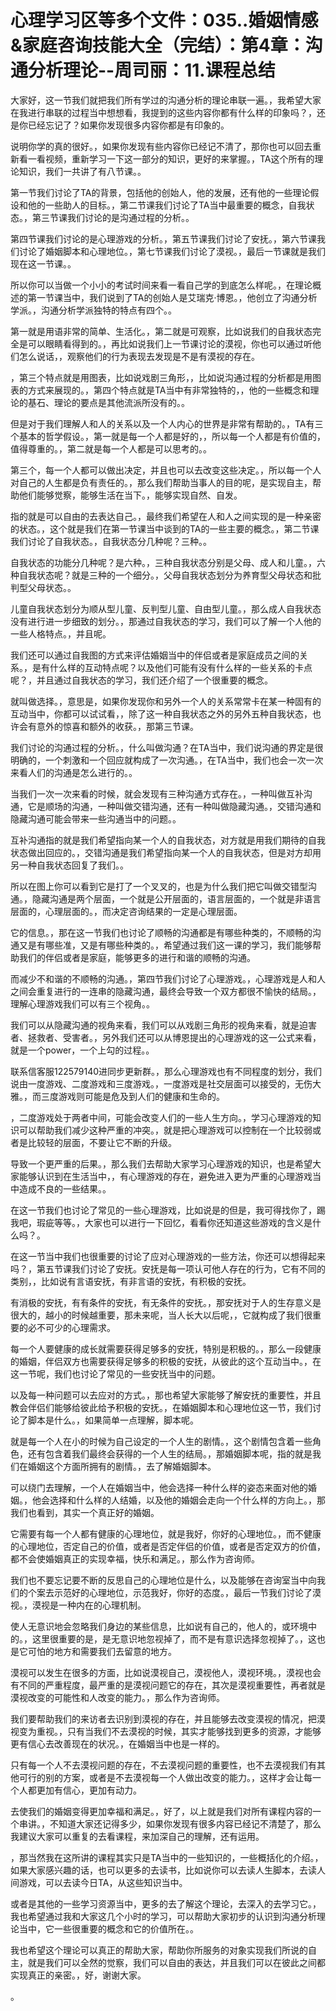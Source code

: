 # 心理学习区等多个文件：035..婚姻情感&家庭咨询技能大全（完结）：第4章：沟通分析理论--周司丽：11.课程总结

大家好，这一节我们就把我们所有学过的沟通分析的理论串联一遍。，我希望大家在我进行串联的过程当中想想看，我提到的这些内容你都有什么样的印象吗？，还是你已经忘记了？如果你发现很多内容你都是有印象的。

说明你学的真的很好。，如果你发现有些内容你已经记不清了，那你也可以回去重新看一看视频，重新学习一下这一部分的知识，更好的来掌握。，TA这个所有的理论知识，我们一共讲了有八节课。。

第一节我们讨论了TA的背景，包括他的创始人，他的发展，还有他的一些理论假设和他的一些助人的目标。，第二节课我们讨论了TA当中最重要的概念，自我状态。，第三节课我们讨论的是沟通过程的分析。。

第四节课我们讨论的是心理游戏的分析。，第五节课我们讨论了安抚。，第六节课我们讨论了婚姻脚本和心理地位。，第七节课我们讨论了漠视。，最后一节课就是我们现在这一节课。。

所以你可以当做一个小小的考试时间来看一看自己学的到底怎么样呢。，在理论概述的第一节课当中，我们说到了TA的创始人是艾瑞克·博恩。，他创立了沟通分析学派。，沟通分析学派独特的特点有四个。。

第一就是用语非常的简单、生活化。，第二就是可观察，比如说我们的自我状态完全是可以眼睛看得到的。，再比如说我们上一节课讨论的漠视，你也可以通过听他们怎么说话，，观察他们的行为表现去发现是不是有漠视的存在。

，第三个特点就是用图表，比如说戏剧三角形，，比如说沟通过程的分析都是用图表的方式来展现的。，第四个特点就是TA当中有非常独特的，，他的一些概念和理论的基石、理论的要点是其他流派所没有的。。

但是对于我们理解人和人的关系以及一个人内心的世界是非常有帮助的。，TA有三个基本的哲学假设。，第一就是每一个人都是好的，，所以每一个人都是有价值的，值得尊重的。，第二就是每一个人都是可以思考的。。

第三个，每一个人都可以做出决定，并且也可以去改变这些决定。，所以每一个人对自己的人生都是负有责任的。，那么我们帮助当事人的目的呢，是实现自主，帮助他们能够觉察，能够生活在当下。，能够实现自然、自发。

指的就是可以自由的去表达自己。，最终我们希望在人和人之间实现的是一种亲密的状态。，这个就是我们在第一节课当中谈到的TA的一些主要的概念。，第二节课我们讨论了自我状态。，自我状态分几种呢？三种。。

自我状态的功能分几种呢？是六种。，三种自我状态分别是父母、成人和儿童。，六种自我状态呢？就是三种的一个细分。，父母自我状态划分为养育型父母状态和批判型父母状态。。

儿童自我状态划分为顺从型儿童、反判型儿童、自由型儿童。，那么成人自我状态没有进行进一步细致的划分。，那通过自我状态的学习，我们可以了解一个人他的一些人格特点。，并且呢。

我们还可以通过自我图的方式来评估婚姻当中的伴侣或者是家庭成员之间的关系。，是有什么样的互动特点呢？以及他们可能有没有什么样的一些关系的卡点呢？，并且通过自我状态的学习，我们还介绍了一个很重要的概念。

就叫做选择。，意思是，如果你发现你和另外一个人的关系常常卡在某一种固有的互动当中，你都可以试试看，，除了这一种自我状态之外的另外五种自我状态，也许会有意外的惊喜和额外的收获。，那第三节课。

我们讨论的沟通过程的分析。，什么叫做沟通？在TA当中，我们说沟通的界定是很明确的，一个刺激和一个回应就构成了一次沟通。，在TA当中，我们也会一次一次来看人们的沟通是怎么进行的。。

当我们一次一次来看的时候，就会发现有三种沟通方式存在。，一种叫做互补沟通，它是顺场的沟通，一种叫做交错沟通，还有一种叫做隐藏沟通。，交错沟通和隐藏沟通可能会带来一些沟通当中的问题。。

互补沟通指的就是我们希望指向某一个人的自我状态，对方就是用我们期待的自我状态做出回应的。，交错沟通是我们希望指向某一个人的自我状态，但是对方却用另一种自我状态回复了我们。。

所以在图上你可以看到它是打了一个叉叉的，也是为什么我们把它叫做交错型沟通。，隐藏沟通是两个层面，一个就是公开层面的，语言层面的，一个就是非语言层面的，心理层面的。，而决定咨询结果的一定是心理层面。

它的信息。，那在这一节我们也讨论了顺畅的沟通都是有哪些种类的，不顺畅的沟通又是有哪些准，又是有哪些种类的。，希望通过我们这一课的学习，我们能够帮助我们的伴侣或者是家庭，能够更多的进行和谐的顺畅的沟通。

而减少不和谐的不顺畅的沟通。，第四节我们讨论了心理游戏。，心理游戏是人和人之间会重复进行的一连串的隐藏沟通，最终会导致一个双方都很不愉快的结局。，理解心理游戏我们可以有三个视角。。

我们可以从隐藏沟通的视角来看，我们可以从戏剧三角形的视角来看，就是迫害者、拯救者、受害者。，另外我们还可以从博恩提出的心理游戏的这一公式来看，就是一个power，一个上勾的过程。。

联系信客服122579140进同步更新群。，那么心理游戏也有不同程度的划分，我们说由一度游戏、二度游戏和三度游戏。，一度游戏是社交层面可以接受的，无伤大雅。，而三度游戏则可能是危及到人们的健康和生命的。

，二度游戏处于两者中间，可能会改变人们的一些人生方向。，学习心理游戏的知识可以帮助我们减少这种严重的冲突。，就是把心理游戏可以控制在一个比较弱或者是比较轻的层面，不要让它不断的升级。

导致一个更严重的后果。，那么我们去帮助大家学习心理游戏的知识，也是希望大家能够认识到在生活当中，，有心理游戏的存在，避免进入更为严重的心理游戏当中造成不良的一些结果。。

在这一节我们也讨论了常见的一些心理游戏，比如说是的但是，我可得找你了，踢我吧，瑕疵等等。，大家也可以进行一下回忆，看看你还知道这些游戏的含义是什么吗？。

在这一节当中我们也很重要的讨论了应对心理游戏的一些方法，你还可以想得起来吗？，第五节课我们讨论了安抚。安抚是每一项认可他人存在的行为，它有不同的类别，，比如说有言语安抚，有非言语的安抚，有积极的安抚。

有消极的安抚，有有条件的安抚，有无条件的安抚。，那安抚对于人的生存意义是很大的，越小的时候越重要，那未来呢，当人长大以后呢，，它就构成了我们很重要的必不可少的心理需求。

每一个人要健康的成长就需要获得足够多的安抚，特别是积极的。，那么一段健康的婚姻，伴侣双方也需要获得足够多的积极的安抚，从彼此的这个互动当中。，在这一节呢，我们也讨论了常见的一些安抚当中的问题。

以及每一种问题可以去应对的方式。，那也希望大家能够了解安抚的重要性，并且教会伴侣们能够给彼此给予积极的安抚。，在婚姻脚本和心理地位这一节，我们讨论了脚本是什么。，如果简单一点理解，脚本呢。

就是每一个人在小的时候为自己设定的一个人生的剧情。，这个剧情包含着一些角色，还有包含着我们最终会获得的一个人生的结局。，那婚姻脚本呢，指的就是我们在婚姻这个方面所拥有的剧情。，去了解婚姻脚本。

可以绕门去理解，一个人在婚姻当中，他会选择一种什么样的姿态来面对他的婚姻。，他会选择和什么样的人结婚，以及他的婚姻会走向一个什么样的方向上。，那我们也看到，其实一个真正好的婚姻。

它需要有每一个人都有健康的心理地位，就是我好，你好的心理地位。，而不健康的心理地位，否定自己的价值，或者是否定伴侣的价值，或者是否定双方的价值，都不会使婚姻真正的实现幸福，快乐和满足。，那么作为咨询师。

我们也不要忘记要不断的反思自己的心理地位是什么，以及能够在咨询室当中向我们的个案去示范好的心理地位，示范我好，你好的态度。，最后一节我们讨论了漠视。，漠视是一种内在的心理机制。

使人无意识地会忽略我们身边的某些信息，比如说有自己的，他人的，或环境中的。，这里很重要的是，是无意识地忽视掉了，而不是有意识选择忽视掉了。，这也是它可怕的地方和需要我们去留意的地方。

漠视可以发生在很多的方面，比如说漠视自己，漠视他人，漠视环境。，漠视也会有不同的严重程度，最严重的是漠视问题它的存在，其次是漠视重要性，再者就是漠视改变的可能性和人改变的能力。，那么作为咨询师。

我们要帮助我们的来访者去识别到漠视的存在，并且能够去改变漠视的情况，把漠视变为重视。，只有当我们不去漠视的时候，其实才能够找到更多的资源，才能够更有信心去改善现在的状况。，在婚姻当中也是一样的。

只有每一个人不去漠视问题的存在，不去漠视问题的重要性，也不去漠视我们有其他可行的别的方案，或者是不去漠视每一个人做出改变的能力。，这样才会让每一个人都更加有信心，更加有动力。

去使我们的婚姻变得更加幸福和满足。，好了，以上就是我们对所有课程内容的一个串讲。，不知道大家还记得多少，如果你发现有很多内容已经记不清楚了，那么我建议大家可以重复的去看课程，来加深自己的理解，还有运用。

，那当然我在这所讲的课程其实只是TA当中的一些知识的，一些概括化的介绍。，如果大家感兴趣的话，也可以更多的去读书，比如说你可以去读人生脚本，去读人间游戏，可以去读今日TA，从这些知识当中。

或者是其他的一些学习资源当中，更多的去了解这个理论，去深入的去学习它。，我也希望通过我和大家这几个小时的学习，可以帮助大家初步的认识到沟通分析理论当中，它一些很重要的概念和它的价值所在。。

我也希望这个理论可以真正的帮助大家，帮助你所服务的对象实现我们所说的自主，就是我们可以全然的觉察，我们可以自由的表达，并且我们可以在彼此之间都实现真正的亲密。，好，谢谢大家。

。